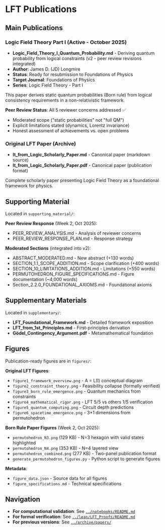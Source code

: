 # LFT Publications

## Main Publications

### Logic Field Theory Part I (Active - October 2025)

- **Logic_Field_Theory_I_Quantum_Probability.md** - Deriving quantum probability from logical constraints (v2 - peer review revisions integrated)
- **Author**: James D. (JD) Longmire
- **Status**: Ready for resubmission to Foundations of Physics
- **Target Journal**: Foundations of Physics
- **Series**: Logic Field Theory - Part I

This paper derives static quantum probabilities (Born rule) from logical consistency requirements in a non-relativistic framework.

**Peer Review Status**: All 5 reviewer concerns addressed ✅
- Moderated scope ("static probabilities" not "full QM")
- Explicit limitations stated (dynamics, Lorentz invariance)
- Honest assessment of achievements vs. open problems

### Original LFT Paper (Archive)

- **It_from_Logic_Scholarly_Paper.md** - Canonical paper (markdown source)
- **It_from_Logic_Scholarly_Paper.pdf** - Canonical paper (publication format)

Complete scholarly paper presenting Logic Field Theory as a foundational framework for physics.

## Supporting Material

Located in `supporting_material/`:

**Peer Review Response** (Week 2, Oct 2025):
- PEER_REVIEW_ANALYSIS.md - Analysis of reviewer concerns
- PEER_REVIEW_RESPONSE_PLAN.md - Response strategy

**Moderated Sections** (integrated into v2):
- ABSTRACT_MODERATED.md - New abstract (+130 words)
- SECTION_1.1_SCOPE_ADDITION.md - Scope clarification (+400 words)
- SECTION_10_LIMITATIONS_ADDITION.md - Limitations (+550 words)
- PERMUTOHEDRON_FIGURE_SPECIFICATIONS.md - Figure documentation (~4,000 words)
- Section_2.2.0_FOUNDATIONAL_AXIOMS.md - Foundational axioms

## Supplementary Materials

Located in `supplementary/`:

- **LFT_Foundational_Framework.md** - Detailed framework exposition
- **LFT_from_1st_Principles.md** - First-principles derivation
- **Gödel_Contingency_Argument.pdf** - Metamathematical foundation

## Figures

Publication-ready figures are in `figures/`:

**Original LFT Figures**:
- `figure1_framework_overview.png` - A = L(I) conceptual diagram
- `figure2_constraint_theory.png` - Feasibility collapse (formally verified)
- `figure3_born_rule_emergence.png` - Quantum mechanics from constraints
- `figure4_mathematical_rigor.png` - LFT 5/5 vs others 1/5 verification
- `figure5_quantum_computing.png` - Circuit depth predictions
- `figure6_spacetime_emergence.png` - 3+1 dimensions from permutohedron

**Born Rule Paper Figures** (Week 2, Oct 2025):
- `permutohedron_N3.png` (129 KB) - N=3 hexagon with valid states highlighted
- `permutohedron_N4.png` (353 KB) - N=4 layered view
- `permutohedron_combined.png` (277 KB) - Two-panel publication format
- `generate_permutohedron_figures.py` - Python script to generate figures

**Metadata**:
- `figure_data.json` - Source data for all figures
- `figure_specifications.md` - Technical specifications

## Navigation

- **For computational validation**: See [`../notebooks/README.md`](../notebooks/README.md)
- **For formal verification**: See [`../lean/LFT_Proofs/README.md`](../lean/LFT_Proofs/README.md)
- **For previous versions**: See [`../archive/papers/`](../archive/papers/)
